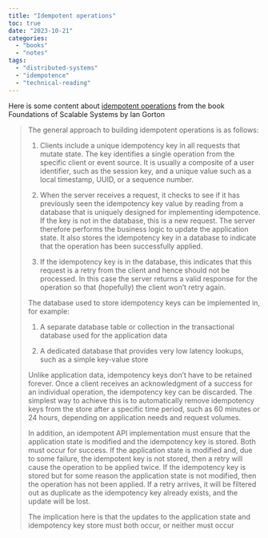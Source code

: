 ```yaml
---
title: "Idempotent operations"
toc: true
date: "2023-10-21"
categories: 
  - "books"
  - "notes"
tags: 
  - "distributed-systems"
  - "idempotence"
  - "technical-reading"
---
```


Here is some content about [idempotent operations](https://en.wikipedia.org/wiki/Idempotence) from the book Foundations of Scalable Systems by Ian Gorton

> The general approach to building idempotent operations is as follows:
> 
> 1. Clients include a unique idempotency key in all requests that mutate state. The key identifies a single operation from the specific client or event source. It is usually a composite of a user identifier, such as the session key, and a unique value such as a local timestamp, UUID, or a sequence number.
> 
> 3. When the server receives a request, it checks to see if it has previously seen the idempotency key value by reading from a database that is uniquely designed for implementing idempotence. If the key is not in the database, this is a new request. The server therefore performs the business logic to update the application state. It also stores the idempotency key in a database to indicate that the operation has been successfully applied.
> 
> 5. If the idempotency key is in the database, this indicates that this request is a retry from the client and hence should not be processed. In this case the server returns a valid response for the operation so that (hopefully) the client won’t retry again.
> 
> The database used to store idempotency keys can be implemented in, for example:
> 
> 1. A separate database table or collection in the transactional database used for the application data
> 
> 3. A dedicated database that provides very low latency lookups, such as a simple key-value store
> 
> Unlike application data, idempotency keys don’t have to be retained forever. Once a client receives an acknowledgment of a success for an individual operation, the idempotency key can be discarded. The simplest way to achieve this is to automatically remove idempotency keys from the store after a specific time period, such as 60 minutes or 24 hours, depending on application needs and request volumes.
> 
> In addition, an idempotent API implementation must ensure that the application state is modified and the idempotency key is stored. Both must occur for success. If the application state is modified and, due to some failure, the idempotent key is not stored, then a retry will cause the operation to be applied twice. If the idempotency key is stored but for some reason the application state is not modified, then the operation has not been applied. If a retry arrives, it will be filtered out as duplicate as the idempotency key already exists, and the update will be lost. 
> 
> The implication here is that the updates to the application state and idempotency key store must both occur, or neither must occur
